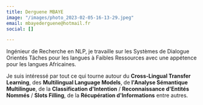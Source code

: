 ```yaml
---
title: Derguene MBAYE
image: "/images/photo_2023-02-05-16-13-29.jpeg"
email: mbayederguene@hotmail.fr
social: []

---
```

Ingénieur de Recherche en NLP, je travaille sur les Systèmes de Dialogue Orientés Tâches pour les langues à Faibles Ressources avec une appétence pour les langues Africaines. 

Je suis intéressé par tout ce qui tourne autour du **Cross-Lingual Transfer Learning**, des **Multilingual Language Models**, de **l'Analyse Sémantique Multilingue**, de la **Classification d'Intention** / **Reconnaissance d'Entités Nommés** / **Slots Filling**, de la **Récupération d'Informations** entre autres.